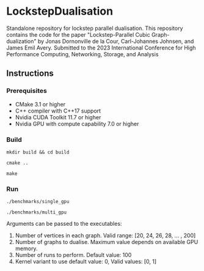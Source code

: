 # LockstepDualisation
Standalone repository for lockstep parallel dualisation. This repository contains the code for the paper "Lockstep-Parallel Cubic Graph-dualization" by Jonas Dornonville de la Cour, Carl-Johannes Johnsen, and James Emil Avery. Submitted to the 2023 International Conference for High Performance
Computing, Networking, Storage, and Analysis

## Instructions
### Prerequisites
* CMake 3.1 or higher
* C++ compiler with C++17 support
* Nvidia CUDA Toolkit 11.7 or higher
* Nvidia GPU with compute capability 7.0 or higher

### Build
```mkdir build && cd build```

```cmake ..```

```make```

### Run
```./benchmarks/single_gpu```

```./benchmarks/multi_gpu```

Arguments can be passed to the executables:
1. Number of vertices in each graph. Valid range: [20, 24, 26, 28, ... , 200]
2. Number of graphs to dualise. Maximum value depends on available GPU memory.
3. Number of runs to perform. Default value: 100
4. Kernel variant to use default value: 0, Valid values: [0, 1]

